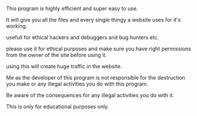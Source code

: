 This program is highly efficient and super easy to use.

It will give you all the files and every single thingy a website uses for it's working.

usefull for ethical hackers and debuggers and bug hunters etc. 

please use it for ethical purposes and make sure you have right permissions from the owner of the site before using it. 

using this will create huge traffic in the website. 

Me as the developer of this program is not responsible for the destruction you make or any illegal activities you do with this program. 

Be aware of the consequences for any illegal activities you do with it. 

This is only for educational purposes only. 
